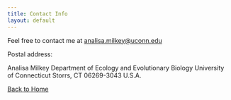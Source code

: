 ```yaml
---
title: Contact Info
layout: default
---
```


Feel free to contact me at <analisa.milkey@uconn.edu>

Postal address:

Analisa Milkey
Department of Ecology and Evolutionary Biology
University of Connecticut
Storrs, CT 06269-3043
U.S.A.

[Back to Home](https://amilkey1.github.io/)

